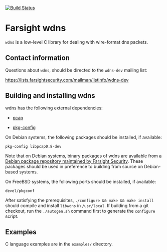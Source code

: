 [![Build Status](https://travis-ci.org/farsightsec/wdns.png?branch=master)](https://travis-ci.org/farsightsec/wdns)

Farsight wdns
=============

`wdns` is a low-level C library for dealing with wire-format dns packets.

Contact information
-------------------

Questions about `wdns`, should be directed to the `wdns-dev` mailing list:

https://lists.farsightsecurity.com/mailman/listinfo/wdns-dev

Building and installing wdns
----------------------------

wdns has the following external dependencies:

* [pcap](http://www.tcpdump.org/)

* [pkg-config](https://wiki.freedesktop.org/www/Software/pkg-config/)

On Debian systems, the following packages should be installed, if available:

    pkg-config libpcap0.8-dev

Note that on Debian systems, binary packages of wdns are available from
[a Debian package repository maintained by Farsight Security](https://archive.farsightsecurity.com/SIE_Software_Installation_Debian/).
These packages should be used in preference to building from source on
Debian-based systems.

On FreeBSD systems, the following ports should be installed, if available:

    devel/pkgconf

After satisfying the prerequisites, `./configure && make && make install` should
compile and install `libwdns` in `/usr/local`. If building from a git checkout,
run the `./autogen.sh` command first to generate the `configure` script.

Examples
--------

C language examples are in the `examples/` directory.
